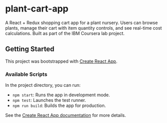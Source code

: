 # plant-cart-app
A React + Redux shopping cart app for a plant nursery. Users can browse plants, manage their cart with item quantity controls, and see real-time cost calculations. Built as part of the IBM Coursera lab project.

## Getting Started

This project was bootstrapped with [Create React App](https://github.com/facebook/create-react-app).

### Available Scripts

In the project directory, you can run:

- `npm start`: Runs the app in development mode.
- `npm test`: Launches the test runner.
- `npm run build`: Builds the app for production.

See the [Create React App documentation](https://facebook.github.io/create-react-app/docs/getting-started) for more details.
